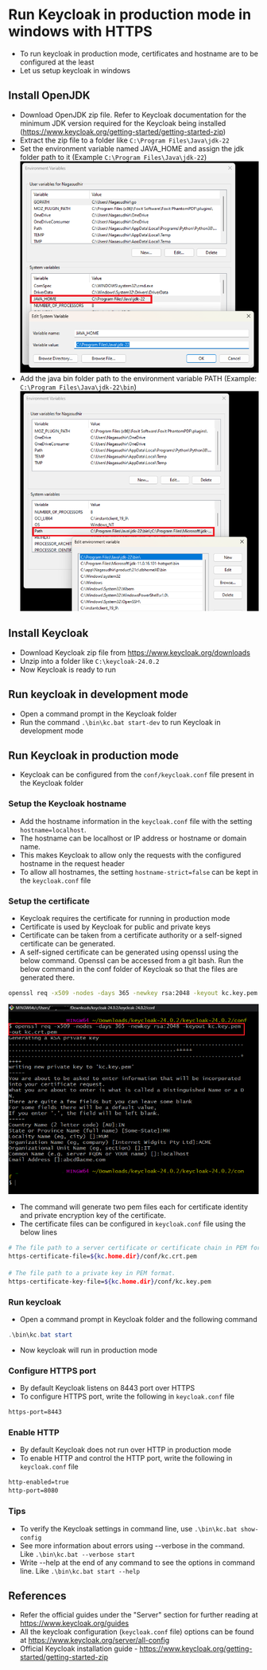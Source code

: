 # Run Keycloak in production mode in windows with HTTPS

* To run keycloak in production mode, certificates and hostname are to be configured at the least
* Let us setup keycloak in windows

## Install OpenJDK
* Download OpenJDK zip file. Refer to Keycloak documentation for the minimum JDK version required for the Keycloak being installed (https://www.keycloak.org/getting-started/getting-started-zip)
* Extract the zip file to a folder like `C:\Program Files\Java\jdk-22`
* Set the environment variable named JAVA_HOME and assign the jdk folder path to it (Example  `C:\Program Files\Java\jdk-22`)
![keycloak_openjdk_java_home_env_var.png](https://github.com/nagasudhirpulla/taming_python/blob/master/blog/skills/assets/img/keycloak_openjdk_java_home_env_var.png?raw=true)
* Add the java bin folder path to the environment variable PATH (Example: `C:\Program Files\Java\jdk-22\bin`)
![keycloak_openjdk_path_env_var](https://github.com/nagasudhirpulla/taming_python/blob/master/blog/skills/assets/img/keycloak_openjdk_path_env_var.png?raw=true)
## Install Keycloak
* Download Keycloak zip file from https://www.keycloak.org/downloads
* Unzip into a folder like `C:\keycloak-24.0.2`
* Now Keycloak is ready to run

## Run keycloak in development mode
* Open a command prompt in the Keycloak folder
* Run the command `.\bin\kc.bat start-dev` to run Keycloak in development mode

## Run Keycloak in production mode
* Keycloak can be configured from the `conf/keycloak.conf` file present in the Keycloak folder

### Setup the Keycloak hostname
* Add the hostname information in the `keycloak.conf` file with the setting `hostname=localhost`. 
* The hostname can be localhost or IP address or hostname or domain name.
* This makes Keycloak to allow only the requests with the configured hostname in the request header
* To allow all hostnames, the setting `hostname-strict=false` can be kept in the `keycloak.conf` file

### Setup the certificate
*  Keycloak requires the certificate for running in production mode
* Certificate is used by Keycloak for public and private keys
* Certificate can be taken from a certificate authority or a self-signed certificate can be generated. 
* A self-signed certificate can be generated using openssl using the below command. Openssl can be accessed from a git bash. Run the below command in the conf folder of Keycloak so that the files are generated there. 
```bash
openssl req -x509 -nodes -days 365 -newkey rsa:2048 -keyout kc.key.pem -out kc.crt.pem
```
![keycloak_openssl_cert_generate](https://github.com/nagasudhirpulla/taming_python/blob/master/blog/skills/assets/img/keycloak_openssl_cert_generate.png?raw=true)
* The command will generate two pem files each for certificate identity and private encryption key of the certificate. 
* The certificate files can be configured in `keycloak.conf` file using the below lines

```bash
# The file path to a server certificate or certificate chain in PEM format.
https-certificate-file=${kc.home.dir}/conf/kc.crt.pem

# The file path to a private key in PEM format.
https-certificate-key-file=${kc.home.dir}/conf/kc.key.pem
```

### Run keycloak
* Open a command prompt in Keycloak folder and the following command
```powershell
.\bin\kc.bat start
```
* Now keycloak will run in production mode

### Configure HTTPS port
* By default Keycloak listens on 8443 port over HTTPS
* To configure HTTPS port, write the following in `keycloak.conf` file
```bash
https-port=8443
```

### Enable HTTP
* By default Keycloak does not run over HTTP in production mode
* To enable HTTP and control the HTTP port, write the following in `keycloak.conf` file
```bash
http-enabled=true
http-port=8080
```

### Tips
* To verify the Keycloak settings in command line, use `.\bin\kc.bat show-config`
* See more information about errors using --verbose in the command. Like `.\bin\kc.bat --verbose start` 
* Write --help at the end of any command to see the options in command line. Like `.\bin\kc.bat start --help`

## References
* Refer the official guides under the "Server" section for further reading at https://www.keycloak.org/guides
* All the keycloak configuration (`keycloak.conf` file) options can be found at https://www.keycloak.org/server/all-config 
* Official Keycloak installation guide - https://www.keycloak.org/getting-started/getting-started-zip
<!--stackedit_data:
eyJoaXN0b3J5IjpbMTYxNDQ1Mzg4NiwtNDc1MjY4NTUyLC05Nj
c5NzQxOTUsMjExODEwNDkyNCw0MTAwMjA0MzksLTE5NjQ2MTk4
OTAsMzI1OTcwMDE0LC0xODkxOTI0NzUwLDcwOTE3MjI4XX0=
-->